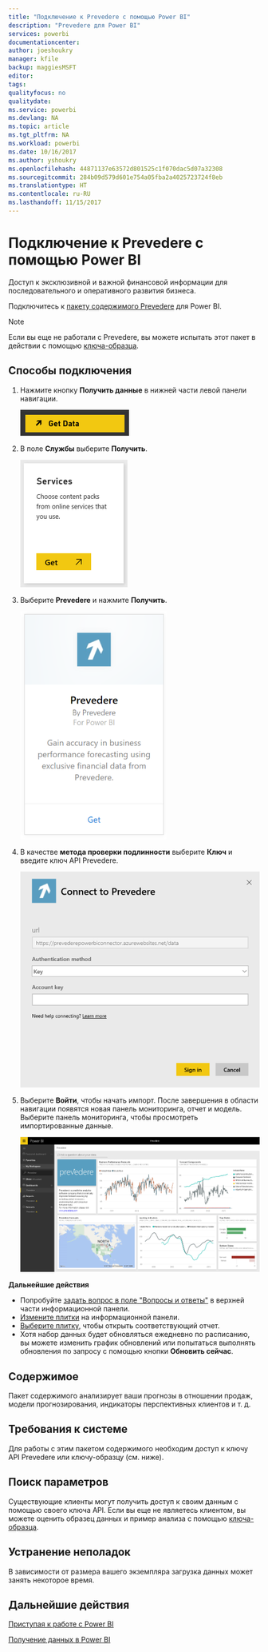 ```yaml
---
title: "Подключение к Prevedere с помощью Power BI"
description: "Prevedere для Power BI"
services: powerbi
documentationcenter: 
author: joeshoukry
manager: kfile
backup: maggiesMSFT
editor: 
tags: 
qualityfocus: no
qualitydate: 
ms.service: powerbi
ms.devlang: NA
ms.topic: article
ms.tgt_pltfrm: NA
ms.workload: powerbi
ms.date: 10/16/2017
ms.author: yshoukry
ms.openlocfilehash: 44871137e63572d801525c1f070dac5d07a32308
ms.sourcegitcommit: 284b09d579d601e754a05fba2a4025723724f8eb
ms.translationtype: HT
ms.contentlocale: ru-RU
ms.lasthandoff: 11/15/2017
---
```

# <a name="connect-to-prevedere-with-power-bi"></a>Подключение к Prevedere с помощью Power BI
Доступ к эксклюзивной и важной финансовой информации для последовательного и оперативного развития бизнеса.

Подключитесь к [пакету содержимого Prevedere](https://app.powerbi.com/getdata/services/prevedere) для Power BI.

>[!NOTE]
>Если вы еще не работали с Prevedere, вы можете испытать этот пакет в действии с помощью [ключа-образца](https://prevederepowerbiconnector.azurewebsites.net/static/learnmore.html).

## <a name="how-to-connect"></a>Способы подключения
1. Нажмите кнопку **Получить данные** в нижней части левой панели навигации.
   
   ![](media/service-connect-to-prevedere/getdata.png)
2. В поле **Службы** выберите **Получить**.
   
   ![](media/service-connect-to-prevedere/services.png)
3. Выберите **Prevedere** и нажмите **Получить**.
   
   ![](media/service-connect-to-prevedere/connect.png)
4. В качестве **метода проверки подлинности** выберите **Ключ** и введите ключ API Prevedere.
   
    ![](media/service-connect-to-prevedere/creds.png)
5. Выберите **Войти**, чтобы начать импорт. После завершения в области навигации появятся новая панель мониторинга, отчет и модель. Выберите панель мониторинга, чтобы просмотреть импортированные данные.
   
     ![](media/service-connect-to-prevedere/dashboard.png)

**Дальнейшие действия**

* Попробуйте [задать вопрос в поле "Вопросы и ответы"](service-q-and-a.md) в верхней части информационной панели.
* [Измените плитки](service-dashboard-edit-tile.md) на информационной панели.
* [Выберите плитку](service-dashboard-tiles.md), чтобы открыть соответствующий отчет.
* Хотя набор данных будет обновляться ежедневно по расписанию, вы можете изменить график обновлений или попытаться выполнять обновления по запросу с помощью кнопки **Обновить сейчас**.

## <a name="whats-included"></a>Содержимое
Пакет содержимого анализирует ваши прогнозы в отношении продаж, модели прогнозирования, индикаторы перспективных клиентов и т. д.

## <a name="system-requirements"></a>Требования к системе
Для работы с этим пакетом содержимого необходим доступ к ключу API Prevedere или ключу-образцу (см. ниже).

## <a name="finding-parameters"></a>Поиск параметров
<a name="FindingParams"></a>

Существующие клиенты могут получить доступ к своим данным с помощью своего ключа API. Если вы еще не являетесь клиентом, вы можете оценить образец данных и пример анализа с помощью [ключа-образца](https://prevederepowerbiconnector.azurewebsites.net/static/learnmore.html).

## <a name="troubleshooting"></a>Устранение неполадок
В зависимости от размера вашего экземпляра загрузка данных может занять некоторое время.

## <a name="next-steps"></a>Дальнейшие действия
[Приступая к работе с Power BI](service-get-started.md)

[Получение данных в Power BI](service-get-data.md)

